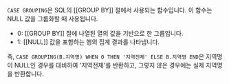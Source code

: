 `CASE GROUPING`은 SQL의 [[GROUP BY]] 절에서 사용되는 함수입니다. 이 함수는 NULL 값을 그룹화할 때 사용됩니다. 

- 0: [[GROUP BY]] 절에 나열된 열의 값을 기반으로 한 그룹입니다.
- 1: [[NULL]] 값을 포함하는 행의 집계 결과를 나타냅니다.

즉, `CASE GROUPING(B.지역명) WHEN 0 THEN '지역전체' ELSE B.지역명 END`은 지역명이 NULL인 경우를 대비하여 '지역전체'를 반환하고, 그렇지 않은 경우에는 실제 지역명을 반환합니다.